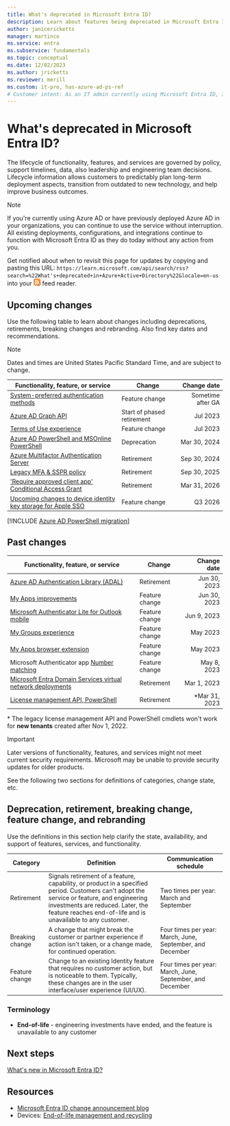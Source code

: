 ```yaml
---
title: What's deprecated in Microsoft Entra ID?
description: Learn about features being deprecated in Microsoft Entra ID
author: janicericketts
manager: martinco
ms.service: entra
ms.subservice: fundamentals
ms.topic: conceptual
ms.date: 12/02/2023
ms.author: jricketts
ms.reviewer: merill
ms.custom: it-pro, has-azure-ad-ps-ref
# Customer intent: As an IT admin currently using Microsoft Entra ID, I want to stay informed about upcoming changes, retirements, and feature changes, so that I can plan for any necessary actions or adjustments to my organization's deployment and configurations.
---
```


# What's deprecated in Microsoft Entra ID?

The lifecycle of functionality, features, and services are governed by policy, support timelines, data, also leadership and engineering team decisions. Lifecycle information allows customers to predictably plan long-term deployment aspects, transition from outdated to new technology, and help improve business outcomes. 

> [!NOTE]
> If you're currently using Azure AD or have previously deployed Azure AD in your organizations, you can continue to use the service without interruption. All existing deployments, configurations, and integrations continue to function with Microsoft Entra ID as they do today without any action from you.

Get notified about when to revisit this page for updates by copying and pasting this URL: `https://learn.microsoft.com/api/search/rss?search=%22What's+deprecated+in+Azure+Active+Directory%22&locale=en-us` into your ![RSS feed reader icon](./media/whats-new/feed-icon-16x16.png) feed reader.

## Upcoming changes

Use the following table to learn about changes including deprecations, retirements, breaking changes and rebranding. Also find key dates and recommendations.

   > [!NOTE]
   > Dates and times are United States Pacific Standard Time, and are subject to change. 

|Functionality, feature, or service|Change|Change date |
|---|---|---:|
|[System-preferred authentication methods](~/identity/authentication/concept-system-preferred-multifactor-authentication.md)|Feature change|Sometime after GA|
|[Azure AD Graph API](https://aka.ms/aadgraphupdate)|Start of phased retirement|Jul 2023|
|[Terms of Use experience](https://techcommunity.microsoft.com/t5/microsoft-entra-azure-ad-blog/microsoft-entra-change-announcements-march-2023-train/ba-p/2967448)|Feature change|Jul 2023|
|[Azure AD PowerShell and MSOnline PowerShell](https://aka.ms/aadgraphupdate)|Deprecation|Mar 30, 2024|
|[Azure Multifactor Authentication Server](https://techcommunity.microsoft.com/t5/microsoft-entra-azure-ad-blog/microsoft-entra-change-announcements-march-2023-train/ba-p/2967448)|Retirement|Sep 30, 2024|
|[Legacy MFA & SSPR policy](https://techcommunity.microsoft.com/t5/microsoft-entra-azure-ad-blog/microsoft-entra-change-announcements-march-2023-train/ba-p/2967448)|Retirement|Sep 30, 2025|
|['Require approved client app' Conditional Access Grant](https://aka.ms/RetireApprovedClientApp)|Retirement|Mar 31, 2026|
|[Upcoming changes to device identity key storage for Apple SSO](../identity-platform/apple-sso-plugin?branch=pr-en-us-2691#upcoming-changes-to-device-identity.md)|Feature change|Q3 2026|

[!INCLUDE [Azure AD PowerShell migration](../includes/aad-powershell-migration-include.md)]

## Past changes

|Functionality, feature, or service|Change|Change date |
|---|---|---:|
|[Azure AD Authentication Library (ADAL)](https://techcommunity.microsoft.com/t5/microsoft-entra-azure-ad-blog/microsoft-entra-change-announcements-march-2023-train/ba-p/2967448)|Retirement|Jun 30, 2023|
|[My Apps improvements](https://techcommunity.microsoft.com/t5/microsoft-entra-azure-ad-blog/microsoft-entra-change-announcements-march-2023-train/ba-p/2967448)|Feature change|Jun 30, 2023|
|[Microsoft Authenticator Lite for Outlook mobile](~/identity/authentication/how-to-mfa-authenticator-lite.md)|Feature change|Jun 9, 2023|
|[My Groups experience](https://techcommunity.microsoft.com/t5/microsoft-entra-azure-ad-blog/microsoft-entra-change-announcements-march-2023-train/ba-p/2967448)|Feature change|May 2023|
|[My Apps browser extension](https://techcommunity.microsoft.com/t5/microsoft-entra-azure-ad-blog/microsoft-entra-change-announcements-march-2023-train/ba-p/2967448)|Feature change|May 2023|
|Microsoft Authenticator app [Number matching](~/identity/authentication/how-to-mfa-number-match.md)|Feature change|May 8, 2023|
|[Microsoft Entra Domain Services virtual network deployments](/entra/identity/domain-services/overview)|Retirement|Mar 1, 2023|
|[License management API, PowerShell](https://techcommunity.microsoft.com/t5/microsoft-entra-azure-ad-blog/migrate-your-apps-to-access-the-license-managements-apis-from/ba-p/2464366)|Retirement|*Mar 31, 2023|

\* The legacy license management API and PowerShell cmdlets won't work for **new tenants** created after Nov 1, 2022.


   > [!IMPORTANT]
   > Later versions of functionality, features, and services might not meet current security requirements. Microsoft may be unable to provide security updates for older products. 

See the following two sections for definitions of categories, change state, etc.

## Deprecation, retirement, breaking change, feature change, and rebranding

Use the definitions in this section help clarify the state, availability, and support of features, services, and functionality. 

|Category|Definition|Communication schedule|
|---|---|---|
|Retirement|Signals retirement of a feature, capability, or product in a specified period. Customers can't adopt the service or feature, and engineering investments are reduced. Later, the feature reaches end-of-life and is unavailable to any customer.|Two times per year: March and September|
|Breaking change|A change that might break the customer or partner experience if action isn't taken, or a change made, for continued operation.|Four times per year: March, June, September, and December|
|Feature change|Change to an existing Identity feature that requires no customer action, but is noticeable to them. Typically, these changes are in the user interface/user experience (UI/UX).|Four times per year: March, June, September, and December|

### Terminology

* **End-of-life** - engineering investments have ended, and the feature is unavailable to any customer

## Next steps
[What's new in Microsoft Entra ID?](~/fundamentals/whats-new.md)

## Resources
* [Microsoft Entra ID change announcement blog](https://techcommunity.microsoft.com/t5/microsoft-entra-azure-ad-blog/microsoft-entra-change-announcements-november-2022-train/ba-p/2967452)
* Devices: [End-of-life management and recycling](https://www.microsoft.com/legal/compliance/recycling)
